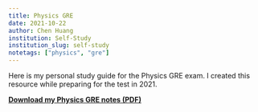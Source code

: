 ```yaml
---
title: Physics GRE
date: 2021-10-22
author: Chen Huang
institution: Self-Study
institution_slug: self-study
notetags: ["physics", "gre"]
---
```


Here is my personal study guide for the Physics GRE exam. I created this resource while preparing for the test in 2021.

[**Download my Physics GRE notes (PDF)**](/notes/physics-gre/pdf/physics-gre.pdf)
